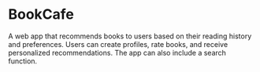 # BookCafe
A web app that recommends books to users based on their reading history and preferences. Users can create profiles, rate books, and receive personalized recommendations. The app can also include a search function.
